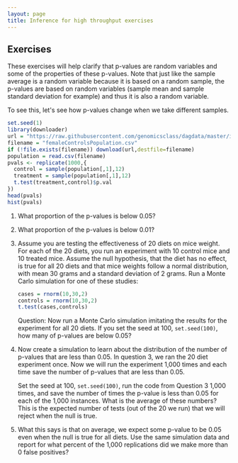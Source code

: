 ```yaml
---
layout: page
title: Inference for high throughput exercises
---
```


## Exercises

These exercises will help clarify that p-values are random variables and some of the properties of these p-values. Note that just like the sample average is a random variable because it is based on a random sample, the p-values are based on random variables (sample mean and sample standard deviation for example) and thus it is also a random variable.

To see this, let's see how p-values change when we take different samples.

```r
set.seed(1)
library(downloader)
url = "https://raw.githubusercontent.com/genomicsclass/dagdata/master/inst/extdata/femaleControlsPopulation.csv"
filename = "femaleControlsPopulation.csv"
if (!file.exists(filename)) download(url,destfile=filename)
population = read.csv(filename)
pvals <- replicate(1000,{
  control = sample(population[,1],12)
  treatment = sample(population[,1],12)
  t.test(treatment,control)$p.val
})
head(pvals)
hist(pvals)
```

1. What proportion of the p-values is below 0.05?



2. What proportion of the p-values is below 0.01?



3. Assume you are testing the effectiveness of 20 diets on mice weight. For each of the 20 diets, you run an experiment with 10 control mice and 10 treated mice. Assume the null hypothesis, that the diet has no effect, is true for all 20 diets and that mice weights follow a normal distribution, with mean 30 grams and a standard deviation of 2 grams. Run a Monte Carlo simulation for one of these studies:

    
    ```r
    cases = rnorm(10,30,2)
    controls = rnorm(10,30,2)
    t.test(cases,controls)
    ```

    Question: Now run a Monte Carlo simulation imitating the results for the experiment for all 20 diets. If you set the seed at 100, `set.seed(100)`, how many of p-values are below 0.05?




4. Now create a simulation to learn about the distribution of the number of p-values that are less than 0.05. In question 3, we ran the 20 diet experiment once. Now we will run the experiment 1,000 times and each time save the number of p-values that are less than 0.05. 

    Set the seed at 100, `set.seed(100)`, run the code from Question 3 1,000 times, and save the number of times the p-value is less than 0.05 for each of the 1,000 instances. What is the average of these numbers? This is the expected number of tests (out of the 20 we run) that we will reject when the null is true.



5. What this says is that on average, we expect some p-value to be 0.05 even when the null is true for all diets. Use the same simulation data and report for what percent of the 1,000 replications did we make more than 0 false positives?


